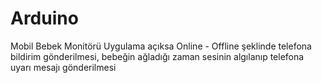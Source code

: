 # Arduino
Mobil Bebek Monitörü
Uygulama açıksa Online - Offline şeklinde telefona bildirim gönderilmesi, bebeğin ağladığı zaman sesinin algılanıp telefona uyarı mesajı gönderilmesi









